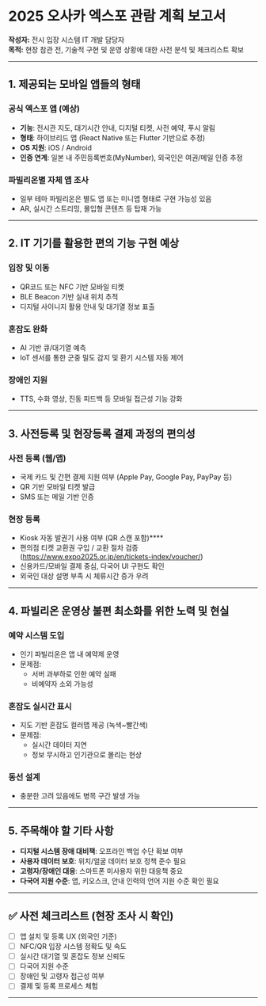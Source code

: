 # 2025 오사카 엑스포 관람 계획 보고서

**작성자:** 전시 입장 시스템 IT 개발 담당자  
**목적:** 현장 참관 전, 기술적 구현 및 운영 상황에 대한 사전 분석 및 체크리스트 확보

---

## 1. 제공되는 모바일 앱들의 형태

### 공식 엑스포 앱 (예상)
- **기능**: 전시관 지도, 대기시간 안내, 디지털 티켓, 사전 예약, 푸시 알림
- **형태**: 하이브리드 앱 (React Native 또는 Flutter 기반으로 추정)
- **OS 지원**: iOS / Android
- **인증 연계**: 일본 내 주민등록번호(MyNumber), 외국인은 여권/메일 인증 추정

### 파빌리온별 자체 앱 조사
- 일부 테마 파빌리온은 별도 앱 또는 미니앱 형태로 구현 가능성 있음
- AR, 실시간 스트리밍, 몰입형 콘텐츠 등 탑재 가능

---

## 2. IT 기기를 활용한 편의 기능 구현 예상

### 입장 및 이동
- QR코드 또는 NFC 기반 모바일 티켓
- BLE Beacon 기반 실내 위치 추적
- 디지털 사이니지 활용 안내 및 대기열 정보 표출

### 혼잡도 완화
- AI 기반 큐/대기열 예측
- IoT 센서를 통한 군중 밀도 감지 및 환기 시스템 자동 제어

### 장애인 지원
- TTS, 수화 영상, 진동 피드백 등 모바일 접근성 기능 강화

---

## 3. 사전등록 및 현장등록 결제 과정의 편의성

### 사전 등록 (웹/앱)
- 국제 카드 및 간편 결제 지원 여부 (Apple Pay, Google Pay, PayPay 등)
- QR 기반 모바일 티켓 발급
- SMS 또는 메일 기반 인증

### 현장 등록
- Kiosk 자동 발권기 사용 여부 (QR 스캔 포함)****
- 편의점 티켓 교환권 구입 / 교환 절차 검증 (https://www.expo2025.or.jp/en/tickets-index/voucher/)
- 신용카드/모바일 결제 중심, 다국어 UI 구현도 확인
- 외국인 대상 설명 부족 시 체류시간 증가 우려

---

## 4. 파빌리온 운영상 불편 최소화를 위한 노력 및 현실

### 예약 시스템 도입
- 인기 파빌리온은 앱 내 예약제 운영
- 문제점:
  - 서버 과부하로 인한 예약 실패
  - 비예약자 소외 가능성

### 혼잡도 실시간 표시
- 지도 기반 혼잡도 컬러맵 제공 (녹색~빨간색)
- 문제점:
  - 실시간 데이터 지연
  - 정보 무시하고 인기관으로 몰리는 현상

### 동선 설계
- 충분한 고려 있음에도 병목 구간 발생 가능

---

## 5. 주목해야 할 기타 사항

- **디지털 시스템 장애 대비책**: 오프라인 백업 수단 확보 여부
- **사용자 데이터 보호**: 위치/얼굴 데이터 보호 정책 준수 필요
- **고령자/장애인 대응**: 스마트폰 미사용자 위한 대응책 중요
- **다국어 지원 수준**: 앱, 키오스크, 안내 인력의 언어 지원 수준 확인 필요

---

## ✅ 사전 체크리스트 (현장 조사 시 확인)

- [ ] 앱 설치 및 등록 UX (외국인 기준)
- [ ] NFC/QR 입장 시스템 정확도 및 속도
- [ ] 실시간 대기열 및 혼잡도 정보 신뢰도
- [ ] 다국어 지원 수준
- [ ] 장애인 및 고령자 접근성 여부
- [ ] 결제 및 등록 프로세스 체험

---

